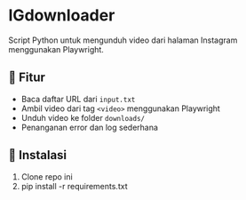 # IGdownloader
Script Python untuk  mengunduh video dari halaman Instagram menggunakan Playwright.

## 🔧 Fitur

- Baca daftar URL dari `input.txt`
- Ambil video dari tag `<video>` menggunakan Playwright
- Unduh video ke folder `downloads/`
- Penanganan error dan log sederhana

## 🚀 Instalasi

1. Clone repo ini
2. pip install -r requirements.txt
